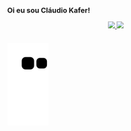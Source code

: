 ### Oi eu sou Cláudio Kafer!
<div align="center">
  <a href="https://github.com/ckafer">
  <img height="180em" src="https://github-readme-stats.vercel.app/api?username=ckafer&show_icons=false&theme=tokyonight&include_all_commits=true&count_private=true"/>
  <img height="180em" src="https://github-readme-stats.vercel.app/api/top-langs/?username=ckafer&layout=compact&langs_count=7&theme=tokyonight"/>
</div>

  ##
 
<div> 

  ![Snake animation](https://github.com/ckafer/ckafer/blob/output/github-contribution-grid-snake.svg)
 
</div>

